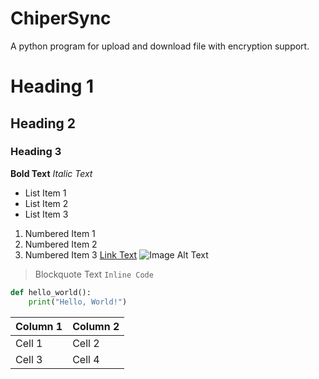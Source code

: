 # ChiperSync

A python program for upload and download file with encryption support.

# Heading 1

## Heading 2

### Heading 3

**Bold Text**
*Italic Text*

* List Item 1
* List Item 2
* List Item 3

1. Numbered Item 1
2. Numbered Item 2
3. Numbered Item 3
   [Link Text](https://www.example.com)
   ![Image Alt Text](image.jpg)

> Blockquote Text
> `Inline Code`

```python
def hello_world():
    print("Hello, World!")
```

| Column 1 | Column 2 |
| -------- | -------- |
| Cell 1   | Cell 2   |
| Cell 3   | Cell 4   |
